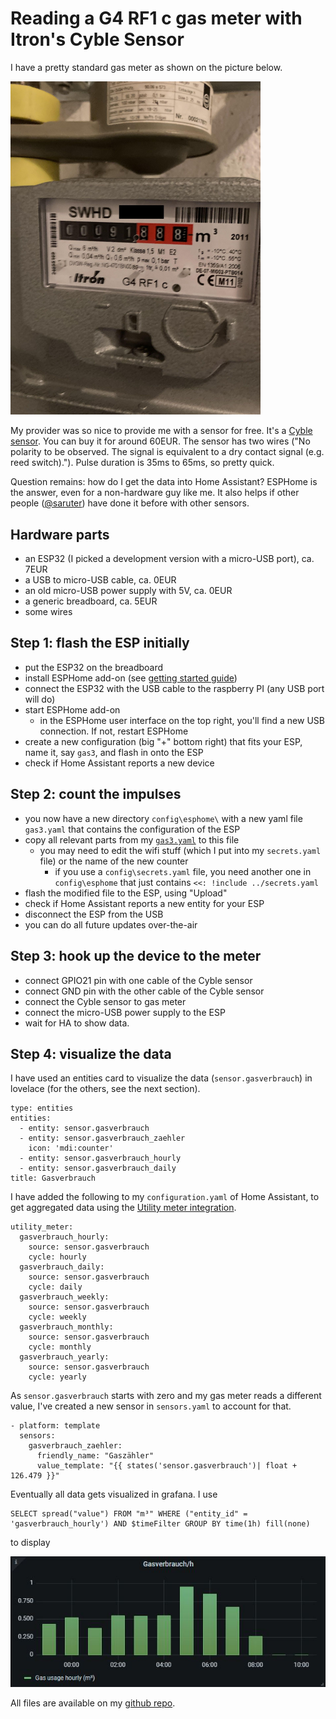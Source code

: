 # Reading a G4 RF1 c gas meter with Itron's Cyble Sensor

I have a pretty standard gas meter as shown on the picture below. 

<img src="../image/gasmeter_.jpg" width="400">

My provider was so nice to provide me with a sensor for free. 
It's a [Cyble sensor](https://www.itron.com/-/media/feature/products/documents/brochure/cyble_sensor_brochure_gas_meter_en.pdf).
You can buy it for around 60EUR.
The sensor has two wires ("No polarity to be observed. The signal is equivalent to a dry contact signal (e.g. reed switch)."). Pulse 
duration is 35ms to 65ms, so pretty quick. 

Question remains: how do I get the data into Home Assistant? ESPHome is the answer, even for a non-hardware guy like me.
It also helps if other people ([@saruter](https://smarthome.ms1.de/projekte/gasverbrauch/)) have done it before with other sensors.

## Hardware parts
* an ESP32 (I picked a development version with a micro-USB port), ca. 7EUR
* a USB to micro-USB cable, ca. 0EUR
* an old micro-USB power supply with 5V, ca. 0EUR
* a generic breadboard, ca. 5EUR
* some wires

## Step 1: flash the ESP initially
* put the ESP32 on the breadboard
* install ESPHome add-on (see [getting started guide](https://esphome.io/guides/getting_started_hassio.html))
* connect the ESP32 with the USB cable to the raspberry PI (any USB port will do)
* start ESPHome add-on
  * in the ESPHome user interface on the top right, you'll find a new USB connection. If not, restart ESPHome
* create a new configuration (big "+" bottom right) that fits your ESP, name it, say `gas3`, and flash in onto the ESP
* check if Home Assistant reports a new device

## Step 2: count the impulses
* you now have a new directory `config\esphome\` with a new yaml file `gas3.yaml` that contains the configuration of the ESP
* copy all relevant parts from my [`gas3.yaml`](./gas3.yaml) to this file
  * you may need to edit the wifi stuff (which I put into my `secrets.yaml` file) or the name of the new counter
	* if you use a `config\secrets.yaml` file, you need another one in `config\esphome` that just contains
	`<<: !include ../secrets.yaml`
* flash the modified file to the ESP, using "Upload"
* check if Home Assistant reports a new entity for your ESP
* disconnect the ESP from the USB
* you can do all  future updates over-the-air

## Step 3: hook up the device to the meter
* connect GPIO21 pin with one cable of the Cyble sensor
* connect GND  pin with the other cable of the Cyble sensor
* connect the Cyble sensor to gas meter
* connect the micro-USB power supply to the ESP
* wait for HA to show data. 

## Step 4: visualize the data
I have used an entities card to visualize the data (`sensor.gasverbrauch`) in lovelace (for the others, see the next section).
```
type: entities
entities:
  - entity: sensor.gasverbrauch
  - entity: sensor.gasverbrauch_zaehler
    icon: 'mdi:counter'
  - entity: sensor.gasverbrauch_hourly
  - entity: sensor.gasverbrauch_daily
title: Gasverbrauch
```

I have added the following to my `configuration.yaml` of Home Assistant, to get aggregated data using the [Utility meter integration](https://www.home-assistant.io/integrations/utility_meter/).

```
utility_meter:
  gasverbrauch_hourly:
    source: sensor.gasverbrauch
    cycle: hourly
  gasverbrauch_daily:
    source: sensor.gasverbrauch
    cycle: daily
  gasverbrauch_weekly:  
    source: sensor.gasverbrauch
    cycle: weekly
  gasverbrauch_monthly:
    source: sensor.gasverbrauch
    cycle: monthly
  gasverbrauch_yearly:
    source: sensor.gasverbrauch
    cycle: yearly
```

As `sensor.gasverbrauch` starts with zero and my gas meter reads a different value, I've created a new 
sensor in `sensors.yaml` to account for that.

```
- platform: template
  sensors:
    gasverbrauch_zaehler:
      friendly_name: "Gaszähler"
      value_template: "{{ states('sensor.gasverbrauch')| float + 126.479 }}"
```

Eventually all data gets visualized in grafana. I use 

```
SELECT spread("value") FROM "m³" WHERE ("entity_id" = 'gasverbrauch_hourly') AND $timeFilter GROUP BY time(1h) fill(none)
```
to display

<img src="../image/gasusage.jpg" width="600">


All files are available on my [github repo](https://github.com/swa72/home-assistant).
